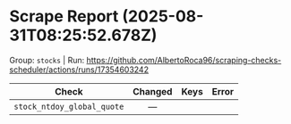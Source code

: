# Scrape Report (2025-08-31T08:25:52.678Z)

Group: `stocks`  |  Run: https://github.com/AlbertoRoca96/scraping-checks-scheduler/actions/runs/17354603242

| Check | Changed | Keys | Error |
|---|:---:|:--|:--|
| `stock_ntdoy_global_quote` | — |  |  |

